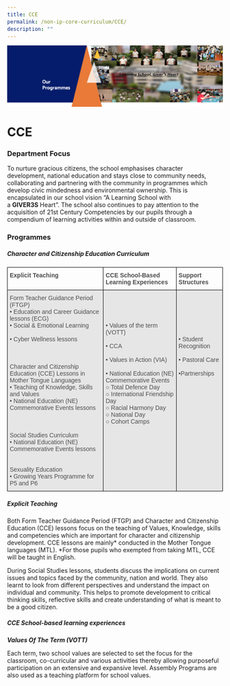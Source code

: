 ```yaml
---
title: CCE
permalink: /non-ip-core-curriculum/CCE/
description: ""
---
```

![](/images/OurProgrammes1.png)

CCE
===

  

### Department Focus

  

To nurture gracious citizens, the school emphasises character development, national education and stays close to community needs, collaborating and partnering with the community in programmes which develop civic mindedness and environmental ownership. This is encapsulated in our school vision “A Learning School with a **GIVER3S** Heart”. The school also continues to pay attention to the acquisition of 21st Century Competencies by our pupils through a compendium of learning activities within and outside of classroom.

  

### Programmes

  

##### **Character and Citizenship Education Curriculum**

<style type="text/css">
.tg  {border-collapse:collapse;border-spacing:0;}
.tg td{border-color:black;border-style:solid;border-width:1px;font-family:Arial, sans-serif;font-size:14px;
  overflow:hidden;padding:10px 5px;word-break:normal;}
.tg th{border-color:black;border-style:solid;border-width:1px;font-family:Arial, sans-serif;font-size:14px;
  font-weight:normal;overflow:hidden;padding:10px 5px;word-break:normal;}
.tg .tg-br2o{background-color:#E6E6E6;color:#4C4C4C;text-align:left;vertical-align:top}
.tg .tg-gpqx{color:#4C4C4C;font-weight:bold;text-align:left;vertical-align:top}
</style>
<table class="tg">
<thead>
  <tr>
    <th class="tg-gpqx">Explicit Teaching</th>
    <th class="tg-gpqx">CCE School-Based Learning Experiences</th>
    <th class="tg-gpqx">Support Structures</th>
  </tr>
</thead>
<tbody>
  <tr>
    <td class="tg-br2o">Form Teacher Guidance Period (FTGP)<br>• Education and Career Guidance lessons (ECG)<br>• Social &amp; Emotional Learning<br><br>• Cyber Wellness lessons<br><br><br><br>Character and Citizenship Education (CCE) Lessons in Mother Tongue Languages<br>• Teaching of Knowledge, Skills and Values<br>• National Education (NE) Commemorative Events lessons<br><br><br><br>Social Studies Curriculum<br>• National Education (NE) Commemorative Events lessons<br><br><br>Sexuality Education<br>• Growing Years Programme for P5 and P6<br></td>
    <td class="tg-br2o"><br><br><br><br>• Values of the term (VOTT)<br><br>• CCA<br><br>• Values in Action (VIA)<br><br>• National Education (NE) Commemorative Events<br>   ○ Total Defence Day<br>   ○ International Friendship Day<br>   ○ Racial Harmony Day<br>   ○ National Day<br>   ○ Cohort Camps<br></td>
    <td class="tg-br2o"><br><br><br><br><br><br>• Student Recognition<br><br>• Pastoral Care<br><br>•Partnerships</td>
  </tr>
</tbody>
</table>


##### **Explicit Teaching**  

  

Both Form Teacher Guidance Period (FTGP) and Character and Citizenship Education (CCE) lessons focus on the teaching of Values, Knowledge, skills and competencies which are important for character and citizenship development. CCE lessons are mainly\* conducted in the Mother Tongue languages (MTL). \*For those pupils who exempted from taking MTL, CCE will be taught in English.

  

During Social Studies lessons, students discuss the implications on current issues and topics faced by the community, nation and world. They also learnt to look from different perspectives and understand the impact on individual and community. This helps to promote development to critical thinking skills, reflective skills and create understanding of what is meant to be a good citizen.


##### **CCE School-based learning experiences**

  

<i><b>Values Of The Term (VOTT)</b></i>

  

Each term, two school values are selected to set the focus for the classroom, co-curricular and various activities thereby allowing purposeful participation on an extensive and expansive level. Assembly Programs are also used as a teaching platform for school values.